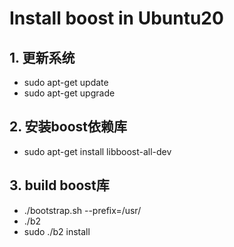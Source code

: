 # Install boost in Ubuntu20

## 1. 更新系统

- sudo apt-get update
- sudo apt-get upgrade

## 2. 安装boost依赖库

- sudo apt-get install libboost-all-dev

## 3. build boost库

- ./bootstrap.sh --prefix=/usr/
- ./b2
- sudo ./b2 install
